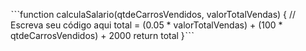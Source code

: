 ˋˋˋfunction calculaSalario(qtdeCarrosVendidos, valorTotalVendas) {
 // Escreva seu código aqui
     total = (0.05 * valorTotalVendas) + (100 * qtdeCarrosVendidos) + 2000
 return total
}ˋˋˋ
